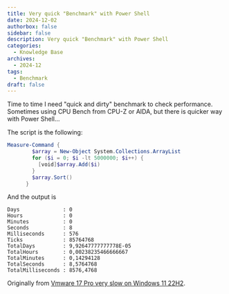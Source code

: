 ```yaml
---
title: Very quick "Benchmark" with Power Shell
date: 2024-12-02
authorbox: false
sidebar: false
description: Very quick "Benchmark" with Power Shell
categories:
  - Knowledge Base
archives:
  - 2024-12
tags:
  - Benchmark
draft: false
---
```

Time to time I need "quick and dirty" benchmark to check performance. Sometimes using CPU Bench from CPU-Z or AIDA, but there is quicker way with Power Shell...
<!--more-->
The script is the following:

```powershell
Measure-Command {
        $array = New-Object System.Collections.ArrayList
        for ($i = 0; $i -lt 5000000; $i++) {
          [void]$array.Add($i)
        }
        $array.Sort()
      }
```

And the output is

```
Days              : 0
Hours             : 0
Minutes           : 0
Seconds           : 8
Milliseconds      : 576
Ticks             : 85764768
TotalDays         : 9,92647777777778E-05
TotalHours        : 0,00238235466666667
TotalMinutes      : 0,14294128
TotalSeconds      : 8,5764768
TotalMilliseconds : 8576,4768
```

Originally from [Vmware 17 Pro very slow on Windows 11 22H2](https://community.broadcom.com/vmware-cloud-foundation/discussion/vmware-17-pro-very-slow-on-windows-11-22h2).
